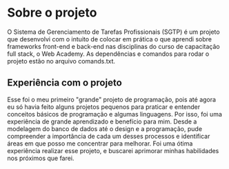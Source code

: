 # Sobre o projeto

O Sistema de Gerenciamento de Tarefas Profissionais (SGTP) é um projeto que desenvolvi com o intuito de colocar em prática o que aprendi sobre frameworks front-end e back-end nas disciplinas do curso de capacitação full stack, o Web Academy. As dependências e comandos para rodar o projeto estão no arquivo comands.txt.

## Experiência com o projeto

Esse foi o meu primeiro "grande" projeto de programação, pois até agora eu só havia feito alguns projetos pequenos para praticar e entender conceitos básicos de programação e algumas linguagens. Por isso, foi uma experiência de grande aprendizado e benefício para mim. Desde a modelagem do banco de dados até o design e a programação, pude compreender a importância de cada um desses processos e identificar áreas em que posso me concentrar para melhorar. Foi uma ótima experiência realizar esse projeto, e buscarei aprimorar minhas habilidades nos próximos que farei.
